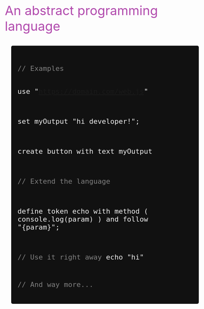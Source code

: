 <!-- _coverpage.md -->

<div style="height:200px"></div>
<span style="font-size: 40px;color:#b14aad">An abstract programming language
</span>

<br>

<br>

<center style="width: 100%;">

<div style="background: #111111;width:550px;text-align:left;padding:20px;margin:20px;border-radius:5px; display: block;">
	<pre>
	<code class="lang-puzzle" style="font-size:22px !important;color:#EEEEEE">
<span style="color: grey">// Examples</span>

use "https://domain.com/web.js"


set myOutput "hi developer!";

create button with text myOutput

<span style="color: grey">// Extend the language</span>

define token echo with
	method ( console.log(param) )
	and follow "{param}";

<span style="color: grey">// Use it right away</span>
echo "hi"

<span style="color: grey">// And way more...</span>
</code>
	</pre>
</div>
</center>
